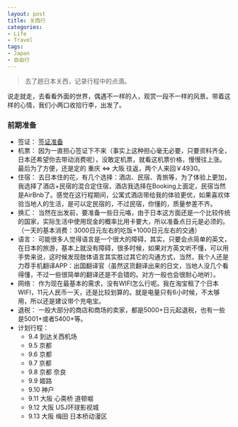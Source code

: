 ```yaml
---
layout: post
title: 关西行
categories:
- Life
- Travel
tags:
- Japan
- 自由行
---
```


> 去了趟日本关西，记录行程中的点滴。

说走就走，去看看外面的世界，偶遇不一样的人，观赏一段不一样的风景。带着这样的心情，我们小两口收拾行李，出发了。

### 前期准备

- 签证：
[签证准备](/cn/2016/08/Japan-passport/)
- 机票：
因为一直担心签证下不来（事实上这种担心毫无必要，只要资料齐全，日本还希望你去带动消费呢），没敢定机票，就看这机票价格，慢慢往上涨。最后为了方便，还是定的 重庆 <=> 大阪 往返，两个人来回￥4930。
- 住宿：
去日本住的花，有几个选择：酒店、民宿、青旅等，为了体验上更加，我选择了酒店+民宿的混合定住宿，酒店我选择在Booking上面定，民宿当然是AirBnb了。感觉在这行程期间，公寓式酒店带给我的体验更优，如果喜欢体验当地人的生活，是可以定民宿的，不过民宿，你懂的，质量参差不齐。
- 换汇：
当然在出发前，要准备一些日元咯，由于日本这方面还是一个比较传统的国家，实际生活中使用现金的概率比用卡要大，所以准备点日元是必须的。（一天的基本消费：3000日元左右的吃饭+1000日元左右的交通）
- 语言：
可能很多人觉得语言是一个很大的障碍，其实，只要会点简单的英文，在日本的旅游，基本上就没有障碍，很多时候，如果对方英文听不懂，可以用手势来说，这时候发现肢体语言其实胜过其它的沟通方式，当然，我个人还是力荐手机翻译APP：出国翻译官（虽然这货翻译出来的日文，当地人没几个看得懂，不过一些很简单的翻译还是不会错的。对方一般也会很耐心地听）。
- 网络：
作为现在最基本的需求，没有WIFI怎么行呢。我在淘宝租了个日本WIFI，11元人民币一天，还是比较划算的。就是电量只有6小时候，不太够用，所以还是建议带个充电宝。
- 退税：
一般大部分的商店和商场的卖家，都是5000+日元起退税，也有一些是5001+或者5400+等。
- 计划行程：
    - 9.4 到达关西机场
    - 9.5 京都
    - 9.6 京都
    - 9.7 京都
    - 9.8 京都 奈良
    - 9.9 姬路
    - 9.10 神户
    - 9.11 大阪 心斋桥 道顿堀
    - 9.12 大阪 USJ环球影视城
    - 9.13 大阪 梅田 日本桥动漫区
